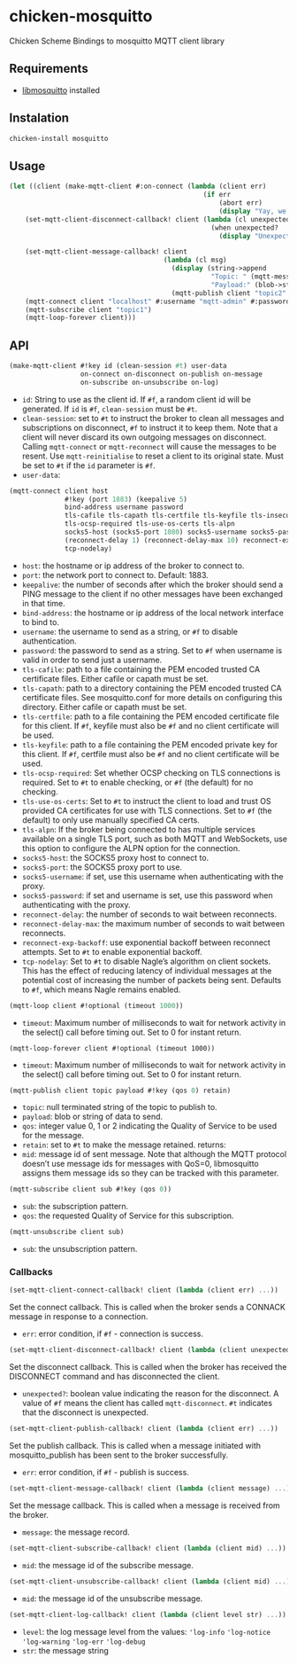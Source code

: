 # chicken-mosquitto

Chicken Scheme Bindings to mosquitto MQTT client library

## Requirements

- [libmosquitto](https://mosquitto.org) installed


## Instalation

```bash
chicken-install mosquitto
```


## Usage

```scheme
(let ((client (make-mqtt-client #:on-connect (lambda (client err)
                                                 (if err
                                                     (abort err)
                                                     (display "Yay, we are connected!"))))))
    (set-mqtt-client-disconnect-callback! client (lambda (cl unexpected?)
                                                   (when unexpected?
                                                     (display "Unexpected disconnect :'("))))

    (set-mqtt-client-message-callback! client
                                       (lambda (cl msg)
                                         (display (string->append
                                                   "Topic: " (mqtt-message-topic msg)
                                                   "Payload:" (blob->string (mqtt-message-payload msg))))
                                         (mqtt-publish client "topic2" "message received, thanks!" )))
    (mqtt-connect client "localhost" #:username "mqtt-admin" #:password "mypass")
    (mqtt-subscribe client "topic1")
    (mqtt-loop-forever client)))
```
  


## API
```scheme
(make-mqtt-client #!key id (clean-session #t) user-data
                  on-connect on-disconnect on-publish on-message
                  on-subscribe on-unsubscribe on-log)
```
- `id`: String to use as the client id.  If `#f`, a random client id will be generated.  If `id` is `#f`, `clean-session` must be `#t`.
- `clean-session`: set to `#t` to instruct the broker to clean all messages and subscriptions on disconnect, `#f` to instruct it to keep them.  Note that a client will never discard its own outgoing messages on disconnect.  Calling `mqtt-connect` or `mqtt-reconnect` will cause the messages to be resent.  Use `mqtt-reinitialise` to reset a client to its original state.  Must be set to `#t` if the `id` parameter is `#f`.
-  `user-data`: 

```scheme
(mqtt-connect client host
              #!key (port 1883) (keepalive 5)
              bind-address username password
              tls-cafile tls-capath tls-certfile tls-keyfile tls-insecure
              tls-ocsp-required tls-use-os-certs tls-alpn
              socks5-host (socks5-port 1080) socks5-username socks5-password
              (reconnect-delay 1) (reconnect-delay-max 10) reconnect-exp-backoff
              tcp-nodelay)
```
- `host`: the hostname or ip address of the broker to connect to.
- `port`: the network port to connect to. Default: 1883.
- `keepalive`: the number of seconds after which the broker should send a PING message to the client if no other messages have been exchanged in that time.
- `bind-address`: the hostname or ip address of the local network interface to bind to.
- `username`: the username to send as a string, or `#f` to disable authentication.
- `password`: the password to send as a string.  Set to `#f` when username is valid in order to send just a username.
- `tls-cafile`:	path to a file containing the PEM encoded trusted CA certificate files. Either cafile or capath must be set.
- `tls-capath`:	path to a directory containing the PEM encoded trusted CA certificate files.  See mosquitto.conf for more details on configuring this directory.  Either cafile or capath must be set.
- `tls-certfile`: path to a file containing the PEM encoded certificate file for this client. If `#f`, keyfile must also be `#f` and no client certificate will be used.
- `tls-keyfile`: path to a file containing the PEM encoded private key for this client. If `#f`, certfile must also be `#f` and no client certificate will be used.
- `tls-ocsp-required`: Set whether OCSP checking on TLS connections is required.  Set to `#t` to enable checking, or `#f` (the default) for no checking.
- `tls-use-os-certs`: Set to `#t` to instruct the client to load and trust OS provided CA certificates for use with TLS connections.  Set to `#f` (the default) to only use manually specified CA certs.
- `tls-alpn`: If the broker being connected to has multiple services available on a single TLS port, such as both MQTT and WebSockets, use this option to configure the ALPN option for the connection.
- `socks5-host`: the SOCKS5 proxy host to connect to.
- `socks5-port`: the SOCKS5 proxy port to use.
- `socks5-username`: if set, use this username when authenticating with the proxy.
- `socks5-password`: if set and username is set, use this password when authenticating with the proxy.
- `reconnect-delay`: the number of seconds to wait between reconnects.
- `reconnect-delay-max`: the maximum number of seconds to wait between reconnects.
- `reconnect-exp-backoff`: use exponential backoff between reconnect attempts. Set to `#t` to enable exponential backoff.
- `tcp-nodelay`: Set to `#t` to disable Nagle’s algorithm on client sockets. This has the effect of reducing latency of individual messages at the potential cost of increasing the number of packets being sent. Defaults to `#f`, which means Nagle remains enabled.

```scheme
(mqtt-loop client #!optional (timeout 1000))
```
- `timeout`: Maximum number of milliseconds to wait for network activity in the select() call before timing out. Set to 0 for instant return.

```
(mqtt-loop-forever client #!optional (timeout 1000))
```
- `timeout`: Maximum number of milliseconds to wait for network activity in the select() call before timing out. Set to 0 for instant return.

```scheme
(mqtt-publish client topic payload #!key (qos 0) retain)
```
- `topic`: null terminated string of the topic to publish to.
- `payload`: blob or string of data to send.
- `qos`: integer value 0, 1 or 2 indicating the Quality of Service to be used for the message.
- `retain`: set to `#t` to make the message retained.
returns:
- `mid`: message id of sent message.  Note that although the MQTT protocol doesn’t use message ids for messages with QoS=0, libmosquitto assigns them message ids so they can be tracked with this parameter.

```scheme
(mqtt-subscribe client sub #!key (qos 0))
```
- `sub`: the subscription pattern.
- `qos`: the requested Quality of Service for this subscription.

```scheme
(mqtt-unsubscribe client sub)
```
- `sub`: the unsubscription pattern.

### Callbacks

```scheme
(set-mqtt-client-connect-callback! client (lambda (client err) ...))
```
Set the connect callback.  This is called when the broker sends a CONNACK message in response to a connection.
- `err`: error condition, if `#f` - connection is success.


```scheme
(set-mqtt-client-disconnect-callback! client (lambda (client unexpected?) ...))
```
Set the disconnect callback. This is called when the broker has received the DISCONNECT command and has disconnected the client.
- `unexpected?`: boolean value indicating the reason for the disconnect.  A value of `#f` means the client has called `mqtt-disconnect`. `#t` indicates that the disconnect is unexpected.


```scheme
(set-mqtt-client-publish-callback! client (lambda (client err) ...))
```
Set the publish callback.  This is called when a message initiated with mosquitto_publish has been sent to the broker successfully.
- `err`: error condition, if `#f` - publish is success.


```scheme
(set-mqtt-client-message-callback! client (lambda (client message) ...))
```
Set the message callback.  This is called when a message is received from the broker.
- `message`: the message record.


```scheme
(set-mqtt-client-subscribe-callback! client (lambda (client mid) ...))
```
- `mid`: the message id of the subscribe message.


```scheme
(set-mqtt-client-unsubscribe-callback! client (lambda (client mid) ...))
```
- `mid`: the message id of the unsubscribe message.


```scheme
(set-mqtt-client-log-callback! client (lambda (client level str) ...))
```
- `level`: the log message level from the values: `'log-info` `'log-notice` `'log-warning` `'log-err` `'log-debug`
- `str`: the message string

